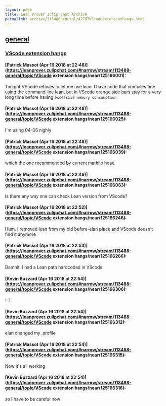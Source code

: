 ```yaml
---
layout: page
title: Lean Prover Zulip Chat Archive 
permalink: archive/113488general/42707VScodeextensionhangs.html
---
```


## [general](index.html)
### [VScode extension hangs](42707VScodeextensionhangs.html)

#### [Patrick Massot (Apr 16 2018 at 22:48)](https://leanprover.zulipchat.com/#narrow/stream/113488-general/topic/VScode extension hangs/near/125166001):
Tonight VScode refuses to let me use lean. I have code that compiles fine using the command line lean, but in VScode orange side bars stay for a very long time before having `excessive memory consumption`

#### [Patrick Massot (Apr 16 2018 at 22:48)](https://leanprover.zulipchat.com/#narrow/stream/113488-general/topic/VScode extension hangs/near/125166025):
I'm using 04-06 nighly

#### [Patrick Massot (Apr 16 2018 at 22:48)](https://leanprover.zulipchat.com/#narrow/stream/113488-general/topic/VScode extension hangs/near/125166039):
which the one recommended by current mathlib head

#### [Patrick Massot (Apr 16 2018 at 22:49)](https://leanprover.zulipchat.com/#narrow/stream/113488-general/topic/VScode extension hangs/near/125166063):
Is there any way one can check Lean version from VScode?

#### [Patrick Massot (Apr 16 2018 at 22:52)](https://leanprover.zulipchat.com/#narrow/stream/113488-general/topic/VScode extension hangs/near/125166246):
Hum, I removed lean from my old before-elan place and VScode doesn't find it anymore

#### [Patrick Massot (Apr 16 2018 at 22:53)](https://leanprover.zulipchat.com/#narrow/stream/113488-general/topic/VScode extension hangs/near/125166266):
Damnit. I had a Lean path hardcoded in VScode

#### [Kevin Buzzard (Apr 16 2018 at 22:54)](https://leanprover.zulipchat.com/#narrow/stream/113488-general/topic/VScode extension hangs/near/125166306):
:-)

#### [Kevin Buzzard (Apr 16 2018 at 22:54)](https://leanprover.zulipchat.com/#narrow/stream/113488-general/topic/VScode extension hangs/near/125166312):
elan changed my .profile

#### [Patrick Massot (Apr 16 2018 at 22:54)](https://leanprover.zulipchat.com/#narrow/stream/113488-general/topic/VScode extension hangs/near/125166315):
Now it's all working

#### [Kevin Buzzard (Apr 16 2018 at 22:54)](https://leanprover.zulipchat.com/#narrow/stream/113488-general/topic/VScode extension hangs/near/125166316):
so I have to be careful now

